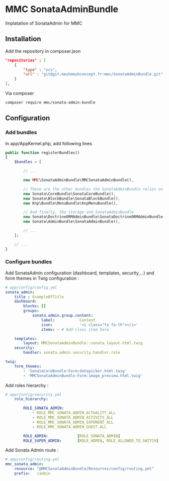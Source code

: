 # MMC SonataAdminBundle

Implatation of SonataAdmin for MMC

## Installation

Add the repository in composer.json
```json
"repositories" : [
    {
        "type" : "vcs",
        "url" : "git@git.meuhmeuhconcept.fr:mmc/SonataAdminBundle.git"
    }
],
```

Via composer
```bash
composer require mmc/sonata-admin-bundle
```

## Configuration

### Add bundles
In app/AppKernel.php, add following lines
```php
public function registerBundles()
{
    $bundles = [

        // ...

        new MMC\SonataAdminBundle\MMCSonataAdminBundle(),

        // These are the other bundles the SonataAdminBundle relies on
        new Sonata\CoreBundle\SonataCoreBundle(),
        new Sonata\BlockBundle\SonataBlockBundle(),
        new Knp\Bundle\MenuBundle\KnpMenuBundle(),

        // And finally, the storage and SonataAdminBundle
        new Sonata\DoctrineORMAdminBundle\SonataDoctrineORMAdminBundle(),
        new Sonata\AdminBundle\SonataAdminBundle(),

        // ...
    ];

    // ...
}
```

### Configure bundles

Add SonataAdmin configuration (dashboard, templates, security,...) and form themes in Twig configuration :

```yaml
# app/config/config.yml
sonata_admin:
    title : ExampleOfTitle
    dashboard:
        blocks: []
        groups:
            sonata.admin.group.content:
                label:           Content
                icon:            '<i class="fa fa-th"></i>'
                items: ~ # Add class item here

    templates:
        layout: MMCSonataAdminBundle::sonata_layout.html.twig
    security:
        handler: sonata.admin.security.handler.role

twig:
    form_themes:
        - 'SonataCoreBundle:Form:datepicker.html.twig'
        - 'MMCSonataAdminBundle:Form:image_preview.html.twig'
```
Add roles hierarchy :
```yaml
# app/config/security.yml
    role_hierarchy:

        ROLE_SONATA_ADMIN:
            - ROLE_MMC_SONATA_ADMIN_ACTUALITY_ALL
            - ROLE_MMC_SONATA_ADMIN_ACTIVITY_ALL
            - ROLE_MMC_SONATA_ADMIN_EXPONENT_ALL
            - ROLE_MMC_SONATA_ADMIN_GUEST_ALL

        ROLE_ADMIN:             [ROLE_SONATA_ADMIN]
        ROLE_SUPER_ADMIN:       [ROLE_ADMIN, ROLE_ALLOWED_TO_SWITCH]

```
Add Sonata Admin route :
```yaml
# app/config/routing.yml
mmc_sonata_admin:
    resource: "@MMCSonataAdminBundle/Resources/config/routing.yml"
    prefix:   /admin
```